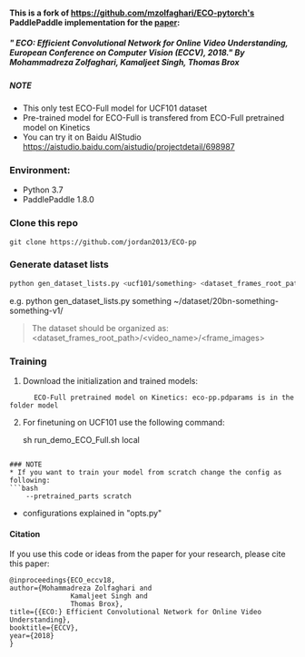 #### This is a fork of https://github.com/mzolfaghari/ECO-pytorch's PaddlePaddle implementation for the [paper](https://arxiv.org/pdf/1804.09066.pdf):
##### " ECO: Efficient Convolutional Network for Online Video Understanding, European Conference on Computer Vision (ECCV), 2018." By Mohammadreza Zolfaghari, Kamaljeet Singh, Thomas Brox
 
 


##### NOTE

* This only test ECO-Full model for UCF101 dataset
* Pre-trained model for ECO-Full is transfered from ECO-Full pretrained model on Kinetics
* You can try it on Baidu AIStudio https://aistudio.baidu.com/aistudio/projectdetail/698987


### Environment:
* Python 3.7
* PaddlePaddle 1.8.0

### Clone this repo

```
git clone https://github.com/jordan2013/ECO-pp
```

### Generate dataset lists

```bash
python gen_dataset_lists.py <ucf101/something> <dataset_frames_root_path>
```
e.g. python gen_dataset_lists.py something ~/dataset/20bn-something-something-v1/

> The dataset should be organized as:<br>
> <dataset_frames_root_path>/<video_name>/<frame_images>

### Training
1. Download the initialization and trained models:

```Shell
      ECO-Full pretrained model on Kinetics: eco-pp.pdparams is in the folder model

```

2. For finetuning on UCF101 use the following command:

    sh run_demo_ECO_Full.sh local
```

### NOTE
* If you want to train your model from scratch change the config as following:
```bash
    --pretrained_parts scratch
```
* configurations explained in "opts.py"


#### Citation
If you use this code or ideas from the paper for your research, please cite this paper:
```
@inproceedings{ECO_eccv18,
author={Mohammadreza Zolfaghari and
               Kamaljeet Singh and
               Thomas Brox},
title={{ECO:} Efficient Convolutional Network for Online Video Understanding},	       
booktitle={ECCV},
year={2018}
}
```

